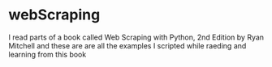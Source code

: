 # webScraping

I read parts of a book called Web Scraping with Python, 2nd Edition by Ryan Mitchell
and these are are all the examples I scripted while raeding and learning from this book
